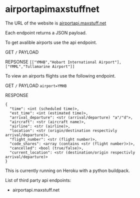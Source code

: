 # airportapimaxstuffnet
The URL of the website is [airportapi.maxstuff.net](https://airportapi.maxstuff.net)

Each endpoint returns a JSON payload.

To get avalible airports use the api endpoint.

GET `/` PAYLOAD ` `

REPSONSE `[["YMHB","Hobart International Airport"],["YMML","Tullamarine Airport"]]`

To view an airports flights use the following endpoint.

GET `/` PAYLOAD `airport=YMHB`

RESPONSE
```
{
  "time": <int (scheduled time)>,
  "est_time": <int (estimated time)>,
  "arrival_departure": <str (arrival/departure) "a"/"d">,
  "aircraft": <str (aircraft name)>,
  "airline": <str (airline)>,
  "location": <str (origin/destination respectivly arrival/departure)>,
  "flight_number": <str (flight number)>,
  "code_shares": <array (contains <str (flight number)>)>,
  "cancelled": <bool (true/false)>,
  "current_location": <str (destination/origin respectivly arrival/departure)>
}
```

This is currently running on Heroku with a python buildpack.

List of third party api endpoints:
* airportapi.maxstuff.net

